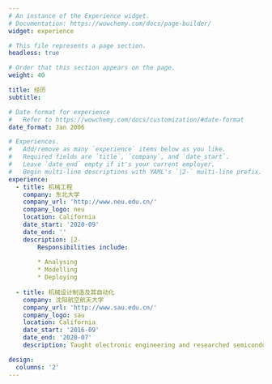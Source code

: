```yaml
---
# An instance of the Experience widget.
# Documentation: https://wowchemy.com/docs/page-builder/
widget: experience

# This file represents a page section.
headless: true

# Order that this section appears on the page.
weight: 40

title: 经历
subtitle:

# Date format for experience
#   Refer to https://wowchemy.com/docs/customization/#date-format
date_format: Jan 2006

# Experiences.
#   Add/remove as many `experience` items below as you like.
#   Required fields are `title`, `company`, and `date_start`.
#   Leave `date_end` empty if it's your current employer.
#   Begin multi-line descriptions with YAML's `|2-` multi-line prefix.
experience:
  - title: 机械工程
    company: 东北大学
    company_url: 'http://www.neu.edu.cn/'
    company_logo: neu
    location: California
    date_start: '2020-09'
    date_end: ''
    description: |2-
        Responsibilities include:
        
        * Analysing
        * Modelling
        * Deploying
        
  - title: 机械设计制造及其自动化
    company: 沈阳航空航天大学
    company_url: 'http://www.sau.edu.cn/'
    company_logo: sau
    location: California
    date_start: '2016-09'
    date_end: '2020-07'
    description: Taught electronic engineering and researched semiconductor physics.

design:
  columns: '2'
---
```


